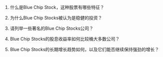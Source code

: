 

1. 什么是Blue Chip Stock，这种股票有哪些特征？

2. 为什么Blue Chip Stocks被认为是稳健的投资？

3. 请列举一些著名的Blue Chip Stocks公司？

4. Blue Chip Stocks的股息收益率如何比较桶大多数公司？

5. Blue Chip Stocks的长期增长趋势如何，以及它们能否继续保持强劲的增长？